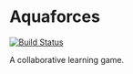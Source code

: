 # Aquaforces

[![Build Status](https://travis-ci.com/jshuaf/Aquaforces.svg?token=1gYp1fjsR5L5eyAD2yEp&branch=master)]((https://travis-ci.com/jshuaf/Aquaforces))

A collaborative learning game.